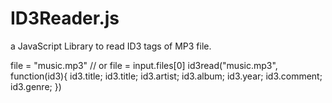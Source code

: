 ID3Reader.js
============

a JavaScript Library to read ID3 tags of MP3 file.

file = "music.mp3"
// or
file = input.files[0]
id3read("music.mp3", function(id3){
  id3.title;
  id3.title;
  id3.artist;
  id3.album;
  id3.year;
  id3.comment;
  id3.genre;
})
